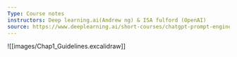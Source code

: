 ```yaml
---
Type: Course notes
instructors: Deep learning.ai(Andrew ng) & ISA fulford (OpenAI)
source: https://www.deeplearning.ai/short-courses/chatgpt-prompt-engineering-for-developers/
---
```

![[images/Chap1_Guidelines.excalidraw]]

